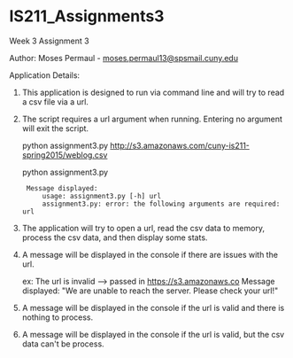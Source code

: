 # IS211_Assignments3
Week 3 Assignment 3

Author: Moses Permaul - moses.permaul13@spsmail.cuny.edu

Application Details:

1) This application is designed to run via command line and will try to read a csv file via a url.

2) The script requires a url argument when running. Entering no argument will exit the script.
    
	python assignment3.py http://s3.amazonaws.com/cuny-is211-spring2015/weblog.csv
		
	python assignment3.py
		
		Message displayed:
			usage: assignment3.py [-h] url
			assignment3.py: error: the following arguments are required: url

3) The application will try to open a url, read the csv data to memory, process the csv data, and then display some stats.

4) A message will be displayed in the console if there are issues with the url.
	
	ex: 
		The url is invalid --> passed in https://s3.amazonaws.co
			Message displayed:
				"We are unable to reach the server. Please check your url!"

5) A message will be displayed in the console if the url is valid and there is nothing to process.

6) A message will be displayed in the console if the url is valid, but the csv data can't be process.

